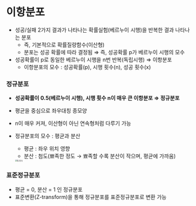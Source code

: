 # 이항분포

- 성공/실패 2가지 결과가 나타나는 확률실험(베르누이 시행)을 반복한 결과 나타나는 분포
  - 즉, 기본적으로 확률질량함수(이산형)
  - 분포는 성공 확률에 따라 결정됨 ⇒ 즉, 성공확률 p가 베르누이 시행의 모수
- 성공확률이 p로 동일한 베르누이 시행을 n번 반복(독립시행) ⇒ 이항분포
  - 이항분포의 모수 : 성공확률(p), 시행 횟수(n), 성공 횟수(x)

### 정규분포

- **성공확률이 0.5(베르누이 시행), 시행 횟수 n이 매우 큰 이항분포 ⇒ 정규분포**

- 평균을 중심으로 좌우대칭 종모양

- n이 매우 커져, 이산형이 아닌 연속형처럼 다루기 가능

- 정규분포의 모수 : 평균과 분산

  - 평균 : 좌우 위치 영향
  - 분산 : 첨도(뾰족한 정도 → 뾰족할 수록 분산이 작으며, 평균에 가까움)

  <img src="https://t1.daumcdn.net/cfile/tistory/245E923F57F28EEF28" alt="정규분포" style="zoom:30%;" />

### 표준정규분포

- 평균 = 0, 분산 = 1 인 정규분포
- 표준변환(Z-transform)을 통해 정규분포를 표준정규분포로 변환 가능